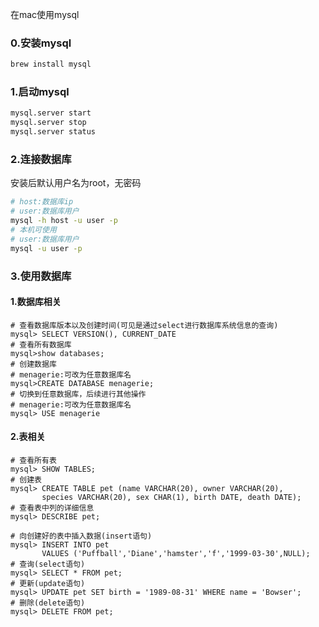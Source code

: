 在mac使用mysql

### 0.安装mysql

```bash
brew install mysql
```

### 1.启动mysql

```bash
mysql.server start
mysql.server stop
mysql.server status
```

### 2.连接数据库

安装后默认用户名为root，无密码

```bash
# host:数据库ip
# user:数据库用户
mysql -h host -u user -p
# 本机可使用
# user:数据库用户
mysql -u user -p
```

### 3.使用数据库

#### 1.数据库相关

```mysql
# 查看数据库版本以及创建时间(可见是通过select进行数据库系统信息的查询)
mysql> SELECT VERSION(), CURRENT_DATE
# 查看所有数据库
mysql>show databases;
# 创建数据库
# menagerie:可改为任意数据库名
mysql>CREATE DATABASE menagerie;
# 切换到任意数据库，后续进行其他操作
# menagerie:可改为任意数据库名
mysql> USE menagerie
```

#### 2.表相关

```mysql
# 查看所有表
mysql> SHOW TABLES;
# 创建表
mysql> CREATE TABLE pet (name VARCHAR(20), owner VARCHAR(20),
       species VARCHAR(20), sex CHAR(1), birth DATE, death DATE);
# 查看表中列的详细信息
mysql> DESCRIBE pet;

# 向创建好的表中插入数据(insert语句)
mysql> INSERT INTO pet
       VALUES ('Puffball','Diane','hamster','f','1999-03-30',NULL);
# 查询(select语句)
mysql> SELECT * FROM pet;
# 更新(update语句)
mysql> UPDATE pet SET birth = '1989-08-31' WHERE name = 'Bowser';
# 删除(delete语句)
mysql> DELETE FROM pet;
```

